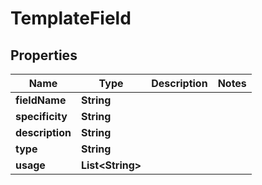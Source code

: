 

# TemplateField


## Properties

Name | Type | Description | Notes
------------ | ------------- | ------------- | -------------
**fieldName** | **String** |  | 
**specificity** | **String** |  | 
**description** | **String** |  | 
**type** | **String** |  | 
**usage** | **List&lt;String&gt;** |  | 



